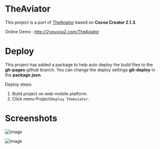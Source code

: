 # TheAviator

This project is a port of [TheAviator](https://github.com/yakudoo/TheAviator) based on **Cocos Creator 2.1.3**.

Online Demo : http://2youyou2.com/TheAviator

# Deploy

This project has added a package to help auto deploy the build files to the **gh-pages** github branch.
You can change the deploy settings **git-deploy** in the **package.json**.

Deploy steps: 
1. Build project on web-mobile platform.
2. Click menu Project/`Deploy TheAviator`.

# Screenshots

![image](https://user-images.githubusercontent.com/1862402/51579784-2f432700-1efd-11e9-8100-02a3e254f774.png)

![image](https://user-images.githubusercontent.com/1862402/51597436-363a5b80-1f36-11e9-91d5-78c288a960a9.png)

